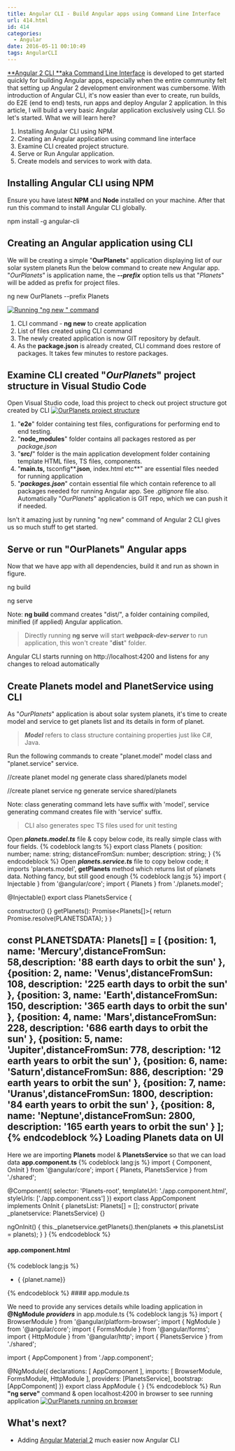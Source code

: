 ```yaml
---
title: Angular CLI - Build Angular apps using Command Line Interface
url: 414.html
id: 414
categories:
  - Angular
date: 2016-05-11 00:10:49
tags: AngularCLI
---
```


[**Angular 2 CLI **aka Command Line Interface](https://cli.angular.io/) is developed to get started quickly for building Angular  apps, especially when the entire community felt that setting up Angular 2 development environment was cumbersome. With introduction of Angular CLI, it's now easier than ever to create, run builds, do E2E (end to end) tests, run apps and deploy Angular 2 application. In this article, I will build a very basic Angular application exclusively using CLI. So let's started. What we will learn here?

1.  Installing Angular CLI using NPM.
2.  Creating an Angular application using command line interface
3.  Examine CLI created project structure.
4.  Serve or Run Angular application.
5.  Create models and services to work with data.

Installing Angular CLI using NPM
----------------------------------

Ensure you have latest **NPM** and **Node** installed on your machine. After that run this command to install Angular CLI globally.

npm install -g angular-cli


Creating an Angular application using CLI
-------------------------------------------

We will be creating a simple "**OurPlanets**" application displaying list of our solar system planets Run the below command to create new Angular app. "_OurPlanets_" is application name, the _**--prefix**_ option tells us that "_Planets_" will be added as prefix for project files.

ng new OurPlanets --prefix Planets

[![Running "ng new " command](http://www.mithunvp.com/wp-content/uploads/2016/05/createCLI.png)](http://www.mithunvp.com/wp-content/uploads/2016/05/createCLI.png)

1.  CLI command - **ng new** to create application
2.  List of files created using CLI command
3.  The newly created application is now GIT repository by default.
4.  As the **package.json** is already created, CLI command does restore of packages. It takes few minutes to restore packages.

Examine CLI created "_OurPlanets_" project structure in Visual Studio Code
--------------------------------------------------------------------------

Open Visual Studio code, load this project to check out project structure got created by CLI [![OurPlanets project structure](http://www.mithunvp.com/wp-content/uploads/2016/05/projstru.png)](http://www.mithunvp.com/wp-content/uploads/2016/05/projstru.png)

1.  "**e2e**" folder containing test files, configurations for performing end to end testing.
2.  "**node_modules**" folder contains all packages restored as per _package.json_
3.  "**src/**" folder is the main application development folder containing template HTML files, TS files, components.
4.  "**main.ts,** tsconfig**.**json**, index.html etc**" are essential files needed for running application
5.  "_**packages.json**_" contain essential file which contain reference to all packages needed for running Angular app. See _.gitignore_ file also. Automatically "_OurPlanets_" application is GIT repo, which we can push it if needed.

Isn't it amazing just by running "ng new" command of Angular 2 CLI gives us so much stuff to get started.

Serve or run "OurPlanets" Angular apps
----------------------------------------

Now that we have app with all dependencies, build it and run as shown in figure.

ng build

ng serve

Note: **ng build** command creates "dist/", a folder containing compiled, minified (if applied) Angular application.

> Directly running **ng serve** will start _**webpack-dev-server**_ to run application, this won't create "**dist**" folder.

Angular CLI starts running on http://localhost:4200 and listens for any changes to reload automatically

Create Planets model and PlanetService using CLI
------------------------------------------------

As "_OurPlanets_" application is about solar system planets, it's time to create model and service to get planets list and its details in form of planet.

> _**Model**_ refers to class structure containing properties just like C#, Java.

Run the following commands to create "planet.model" model class and "planet.service" service.

//create planet model
ng generate class shared/planets model

//create planet service
ng generate service shared/planets

Note: class generating command lets have suffix with 'model', service generating command creates file with 'service' suffix.

> CLI also generates spec TS files used for unit testing

Open _**planets.model.ts**_ file & copy below code, its really simple class with four fields.
{% codeblock lang:ts %}
export class Planets {
    position: number;
    name: string;
    distanceFromSun: number;
    description: string;
}
{% endcodeblock %}
Open _**planets.service.ts**_ file to copy below code; it imports 'planets.model', **getPlanets** method which returns list of planets data. Nothing fancy, but still good enough
{% codeblock lang:js %}
import { Injectable } from '@angular/core';
import { Planets } from './planets.model';

@Injectable()
export class PlanetsService {

  constructor() {}
  getPlanets(): Promise<Planets\[\]>{
    return Promise.resolve(PLANETSDATA);
  }
}

const PLANETSDATA: Planets\[\] = \[
  {position: 1, name: 'Mercury',distanceFromSun: 58,description: '88 earth days to orbit the sun' },
  {position: 2, name: 'Venus',distanceFromSun: 108,  description: '225 earth days to orbit the sun' },
  {position: 3, name: 'Earth',distanceFromSun: 150,  description: '365 earth days to orbit the sun' },
  {position: 4, name: 'Mars',distanceFromSun: 228,  description: '686 earth days to orbit the sun' },
  {position: 5, name: 'Jupiter',distanceFromSun: 778,  description: '12 earth years to orbit the sun' },
  {position: 6, name: 'Saturn',distanceFromSun: 886,  description: '29 earth years to orbit the sun' },
  {position: 7, name: 'Uranus',distanceFromSun: 1800,  description: '84 earth years to orbit the sun' },
  {position: 8, name: 'Neptune',distanceFromSun: 2800,  description: '165 earth years to orbit the sun' }
\];
{% endcodeblock %}
Loading Planets data on UI
--------------------------

Here we are importing **Planets** model & **PlanetsService** so that we can load data **app.component.ts**
{% codeblock lang:js %}
import { Component, OnInit } from '@angular/core';
import { Planets, PlanetsService } from './shared';

@Component({
  selector: 'Planets-root',
  templateUrl: './app.component.html',
  styleUrls: \['./app.component.css'\]
})
export class AppComponent implements OnInit {
  planetsList: Planets\[\] = \[\];
  constructor(
    private _planetservice: PlanetsService) {}

  ngOnInit() {
    this._planetservice.getPlanets().then(planets => this.planetsList = planets);
  }
}
{% endcodeblock %}
#### app.component.html
{% codeblock lang:js %}
<ul>
    <li *ngFor="let planet of planetsList">{ {planet.name}}</li>    
</ul>
{% endcodeblock %}
#### app.module.ts

We need to provide any services details while loading application in **@NgModule** _**providers**_ in app.module.ts
{% codeblock lang:js %}
import { BrowserModule } from '@angular/platform-browser';
import { NgModule } from '@angular/core';
import { FormsModule } from '@angular/forms';
import { HttpModule } from '@angular/http';
import { PlanetsService } from './shared';

import { AppComponent } from './app.component';

@NgModule({
  declarations: \[
    AppComponent
  \],
  imports: \[
    BrowserModule,
    FormsModule,
    HttpModule
  \],
  providers: \[PlanetsService\],
  bootstrap: \[AppComponent\]
})
export class AppModule { }
{% endcodeblock %}
Run **"ng serve"** command & open localhost:4200 in browser to see running application [![OurPlanets running on browser](http://www.mithunvp.com/wp-content/uploads/2016/05/runningApp.png)](http://www.mithunvp.com/wp-content/uploads/2016/05/runningApp.png)

What's next?
------------

*   Adding [Angular Material 2](http://www.mithunvp.com/angular-material-2-angular-cli-webpack/) much easier now Angular CLI